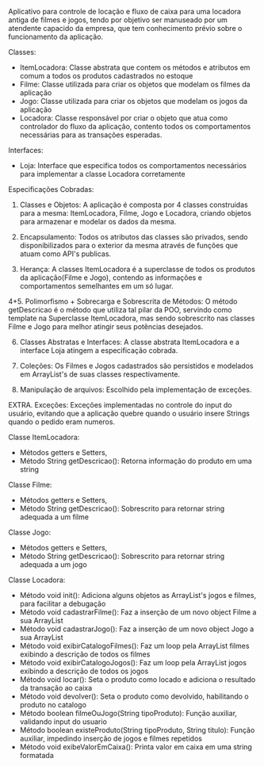 Aplicativo para controle de locação e fluxo de caixa para uma locadora antiga de filmes e jogos, tendo por objetivo ser manuseado por um atendente capacido da empresa, que tem conhecimento prévio sobre o funcionamento da aplicação.

Classes:

- ItemLocadora: Classe abstrata que contem os métodos e atributos em comum a todos os produtos cadastrados no estoque
- Filme: Classe utilizada para criar os objetos que modelam os filmes da aplicação
- Jogo: Classe utilizada para criar os objetos que modelam os jogos da aplicação
- Locadora: Classe responsável por criar o objeto que atua como controlador do fluxo da aplicação, contento todos os comportamentos necessárias para as transações esperadas.

Interfaces:

- Loja: Interface que especifica todos os comportamentos necessários para implementar a classe Locadora corretamente

Especificações Cobradas:

1. Classes e Objetos: A aplicação é composta por 4 classes construidas para a mesma: ItemLocadora, Filme, Jogo e Locadora, criando objetos para armazenar e modelar os dados da mesma.

2. Encapsulamento: Todos os atributos das classes são privados, sendo disponibilizados para o exterior da mesma através de funções que atuam como API's publicas.

3. Herança: A classes ItemLocadora é a superclasse de todos os produtos da aplicação(Filme e Jogo), contendo as informações e comportamentos semelhantes em um só lugar.

4+5. Polimorfismo + Sobrecarga e Sobrescrita de Métodos: O método getDescricao é o método que utiliza tal pilar da POO, servindo como template na Superclasse ItemLocadora, mas sendo sobrescrito nas classes Filme e Jogo para melhor atingir seus potências desejados.

6. Classes Abstratas e Interfaces: A classe abstrata ItemLocadora e a interface Loja atingem a especificação cobrada.

7. Coleções: Os Filmes e Jogos cadastrados são persistidos e modelados em ArrayList's de suas classes respectivamente.

8. Manipulação de arquivos: Escolhido pela implementação de exceções.

EXTRA. Exceções: Exceções implementadas no controle do input do usuário, evitando que a aplicação quebre quando o usuário insere Strings quando o pedido eram numeros.

Classe ItemLocadora:

- Métodos getters e Setters,
- Método String getDescricao(): Retorna informação do produto em uma string

Classe Filme:

- Métodos getters e Setters,
- Método String getDescricao(): Sobrescrito para retornar string adequada a um filme

Classe Jogo:

- Métodos getters e Setters,
- Método String getDescricao(): Sobrescrito para retornar string adequada a um jogo

Classe Locadora:

- Método void init(): Adiciona alguns objetos as ArrayList's jogos e filmes, para facilitar a debugação
- Método void cadastrarFilme(): Faz a inserção de um novo object Filme a sua ArrayList
- Método void cadastrarJogo(): Faz a inserção de um novo object Jogo a sua ArrayList
- Método void exibirCatalogoFilmes(): Faz um loop pela ArrayList filmes exibindo a descrição de todos os filmes
- Método void exibirCatalogoJogos(): Faz um loop pela ArrayList jogos exibindo a descrição de todos os jogos
- Método void locar(): Seta o produto como locado e adiciona o resultado da transação ao caixa
- Método void devolver(): Seta o produto como devolvido, habilitando o produto no catalogo
- Método boolean filmeOuJogo(String tipoProduto): Função auxiliar, validando input do usuario
- Método boolean existeProduto(String tipoProduto, String titulo): Função auxiliar, impedindo inserção de jogos e filmes repetidos
- Método void exibeValorEmCaixa(): Printa valor em caixa em uma string formatada
